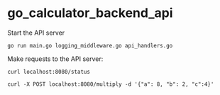 # go_calculator_backend_api


Start the API server
```shell
go run main.go logging_middleware.go api_handlers.go
```

Make requests to the API server:
```shell
curl localhost:8080/status
```

```shell
curl -X POST localhost:8080/multiply -d '{"a": 8, "b": 2, "c":4}'
```
